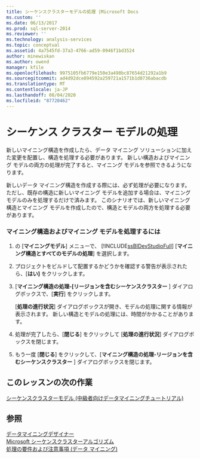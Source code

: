 ```yaml
---
title: シーケンスクラスターモデルの処理 |Microsoft Docs
ms.custom: ''
ms.date: 06/13/2017
ms.prod: sql-server-2014
ms.reviewer: ''
ms.technology: analysis-services
ms.topic: conceptual
ms.assetid: 4a7545fd-37a3-4766-ad59-0946f1bd3524
author: minewiskan
ms.author: owend
manager: kfile
ms.openlocfilehash: 9975105fb6779e150e3a498bc87654d21292a1b9
ms.sourcegitcommit: ad4d92dce894592a259721a1571b1d8736abacdb
ms.translationtype: MT
ms.contentlocale: ja-JP
ms.lasthandoff: 08/04/2020
ms.locfileid: "87720462"
---
```

# <a name="processing-the-sequence-clustering-model"></a>シーケンス クラスター モデルの処理
  新しいマイニング構造を作成したら、データ マイニング ソリューションに加えた変更を配置し、構造を処理する必要があります。 新しい構造およびマイニング モデルの両方の処理が完了すると、マイニング モデルを参照できるようになります。  
  
 新しいデータ マイニング構造を作成する際には、必ず処理が必要になります。 ただし、既存の構造に新しいマイニング モデルを追加する場合は、マイニング モデルのみを処理するだけで済みます。 このシナリオでは、新しいマイニング構造とマイニング モデルを作成したので、構造とモデルの両方を処理する必要があります。  
  
### <a name="to-process-the-mining-structure-and-model"></a>マイニング構造およびマイニング モデルを処理するには  
  
1.  の [**マイニングモデル**] メニューで、 [!INCLUDE[ssBIDevStudioFull](../includes/ssbidevstudiofull-md.md)] [**マイニング構造とすべてのモデルの処理**] を選択します。  
  
2.  プロジェクトをビルドして配置するかどうかを確認する警告が表示されたら、[**はい]** をクリックします。  
  
3.  [**マイニング構造の処理-[リージョンを含むシーケンスクラスター** ] ダイアログボックスで、[**実行**] をクリックします。  
  
     [**処理の進行状況**] ダイアログボックスが開き、モデルの処理に関する情報が表示されます。 新しい構造とモデルの処理には、時間がかかることがあります。  
  
4.  処理が完了したら、[**閉じる**] をクリックして [**処理の進行状況**] ダイアログボックスを閉じます。  
  
5.  もう一度 [**閉じる**] をクリックして、[**マイニング構造の処理-リージョンを含むシーケンスクラスター** ] ダイアログボックスを閉じます。  
  
## <a name="next-task-in-lesson"></a>このレッスンの次の作業  
 [シーケンスクラスターモデル &#40;中級者向けデータマイニングチュートリアル&#41;](../../2014/tutorials/exploring-the-sequence-clustering-model-intermediate-data-mining-tutorial.md)  
  
## <a name="see-also"></a>参照  
 [データマイニングデザイナー](../../2014/analysis-services/data-mining/data-mining-designer.md)   
 [Microsoft シーケンスクラスターアルゴリズム](../../2014/analysis-services/data-mining/microsoft-sequence-clustering-algorithm.md)   
 [処理の要件および注意事項 &#40;データ マイニング&#41;](../../2014/analysis-services/data-mining/processing-requirements-and-considerations-data-mining.md)  
  
  
